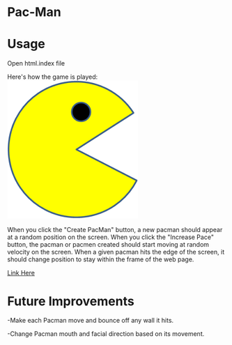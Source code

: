# Pac-Man
<h1>Usage</h1>
<p>Open html.index file</p>
<p>Here's how the game is played:
<img src="images/PacMan1.png" width="300" style="max-width: 100%;">

When you click the "Create PacMan" button, a new pacman should appear at a random position on the screen.
When you click the "Increase Pace" button, the pacman or pacmen created should start moving at random velocity on the screen.
When a given pacman hits the edge of the screen, it should change position to stay within the frame of the web page.<p>

[Link Here](https://RoyJayM.github.io/Pac-Man/)<br>
<h1>Future Improvements</h1>
<p>-Make each Pacman move and bounce off any wall it hits.</p>
<p>-Change Pacman mouth and facial direction based on its movement.</br>
